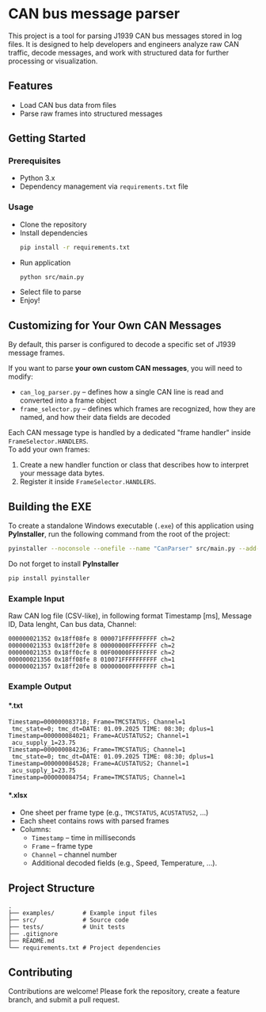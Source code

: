 # CAN bus message parser
This project is a tool for parsing J1939 CAN bus messages stored in log files.
It is designed to help developers and engineers analyze raw CAN traffic, decode messages, and work with structured data for further processing or visualization.

## Features
- Load CAN bus data from files
- Parse raw frames into structured messages

## Getting Started

### Prerequisites
- Python 3.x
- Dependency management via `requirements.txt` file  

### Usage
- Clone the repository
- Install dependencies
    ```bash
    pip install -r requirements.txt
- Run application 
   ```bash
   python src/main.py
- Select file to parse
- Enjoy!

## Customizing for Your Own CAN Messages
By default, this parser is configured to decode a specific set of J1939 message frames.

If you want to parse **your own custom CAN messages**, you will need to modify:

- `can_log_parser.py` – defines how a single CAN line is read and converted into a frame object  
- `frame_selector.py` – defines which frames are recognized, how they are named, and how their data fields are decoded  

Each CAN message type is handled by a dedicated "frame handler" inside `FrameSelector.HANDLERS`.  
To add your own frames:
1. Create a new handler function or class that describes how to interpret your message data bytes.
2. Register it inside `FrameSelector.HANDLERS`.

## Building the EXE
To create a standalone Windows executable (`.exe`) of this application using **PyInstaller**, run the following command from the root of the project:
    
```bash
pyinstaller --noconsole --onefile --name "CanParser" src/main.py --add-data "src/config/cfg.ini;config"
```
Do not forget to install **PyInstaller**
```bash
pip install pyinstaller
```
### Example Input
Raw CAN log file (CSV-like), in following format Timestamp [ms], Message ID, Data lenght, Can bus data, Channel:

```
000000021352 0x18ff08fe 8 000071FFFFFFFFFF ch=2
000000021353 0x18ff20fe 8 00000000FFFFFFFF ch=2
000000021353 0x18ff0cfe 8 00F00000FFFFFFFF ch=2
000000021356 0x18ff08fe 8 010071FFFFFFFFFF ch=1
000000021357 0x18ff20fe 8 00000000FFFFFFFF ch=1
```

### Example Output
#### *.txt
```
Timestamp=000000083718; Frame=TMCSTATUS; Channel=1
 tmc_state=0; tmc_dt=DATE: 01.09.2025 TIME: 08:30; dplus=1
Timestamp=000000084021; Frame=ACUSTATUS2; Channel=1
 acu_supply_1=23.75
Timestamp=000000084236; Frame=TMCSTATUS; Channel=1
 tmc_state=0; tmc_dt=DATE: 01.09.2025 TIME: 08:30; dplus=1
Timestamp=000000084528; Frame=ACUSTATUS2; Channel=1
 acu_supply_1=23.75
Timestamp=000000084754; Frame=TMCSTATUS; Channel=1
```
#### *.xlsx
- One sheet per frame type (e.g., `TMCSTATUS`, `ACUSTATUS2`, …)
- Each sheet contains rows with parsed frames
- Columns:
  - `Timestamp` – time in milliseconds
  - `Frame` – frame type
  - `Channel` – channel number
  - Additional decoded fields (e.g., Speed, Temperature, …).
## Project Structure
```
.
├── examples/        # Example input files
├── src/             # Source code
├── tests/           # Unit tests
├── .gitignore
├── README.md
└── requirements.txt # Project dependencies
```

## Contributing
Contributions are welcome! Please fork the repository, create a feature branch, and submit a pull request.
